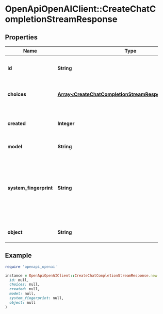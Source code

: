 # OpenApiOpenAIClient::CreateChatCompletionStreamResponse

## Properties

| Name | Type | Description | Notes |
| ---- | ---- | ----------- | ----- |
| **id** | **String** | A unique identifier for the chat completion. Each chunk has the same ID. |  |
| **choices** | [**Array&lt;CreateChatCompletionStreamResponseChoicesInner&gt;**](CreateChatCompletionStreamResponseChoicesInner.md) | A list of chat completion choices. Can be more than one if &#x60;n&#x60; is greater than 1. |  |
| **created** | **Integer** | The Unix timestamp (in seconds) of when the chat completion was created. Each chunk has the same timestamp. |  |
| **model** | **String** | The model to generate the completion. |  |
| **system_fingerprint** | **String** | This fingerprint represents the backend configuration that the model runs with. Can be used in conjunction with the &#x60;seed&#x60; request parameter to understand when backend changes have been made that might impact determinism.  | [optional] |
| **object** | **String** | The object type, which is always &#x60;chat.completion.chunk&#x60;. |  |

## Example

```ruby
require 'openapi_openai'

instance = OpenApiOpenAIClient::CreateChatCompletionStreamResponse.new(
  id: null,
  choices: null,
  created: null,
  model: null,
  system_fingerprint: null,
  object: null
)
```

